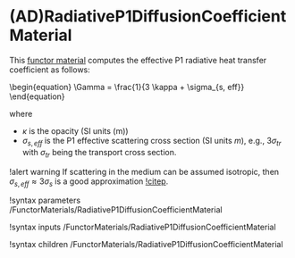 # (AD)RadiativeP1DiffusionCoefficientMaterial

This [functor material](/FunctorMaterials/index.md) computes the effective
P1 radiative heat transfer coefficient as follows:

\begin{equation}
\Gamma = \frac{1}{3 \kappa + \sigma_{s, eff}}
\end{equation}

where

- $\kappa$ is the opacity (SI units (m))
- $\sigma_{s, eff}$ is the P1 effective scattering cross section (SI units $m$), e.g., $3 \sigma_{tr}$ with $\sigma_{tr}$ being the transport cross section.

!alert warning
If scattering in the medium can be assumed isotropic,
then $\sigma_{s, eff} \approx 3 \sigma_{s}$ is a good approximation [!citep](incropera2002).

!syntax parameters /FunctorMaterials/RadiativeP1DiffusionCoefficientMaterial

!syntax inputs /FunctorMaterials/RadiativeP1DiffusionCoefficientMaterial

!syntax children /FunctorMaterials/RadiativeP1DiffusionCoefficientMaterial
